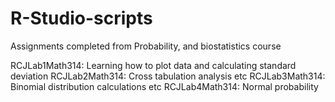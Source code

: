 # R-Studio-scripts
Assignments completed from Probability, and biostatistics course

RCJLab1Math314: Learning how to plot data and calculating standard deviation
RCJLab2Math314: Cross tabulation analysis etc
RCJLab3Math314: Binomial distribution calculations etc
RCJLab4Math314: Normal probability
